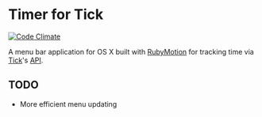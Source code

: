 # Timer for Tick

[![Code Climate](https://codeclimate.com/github/codelation/tick-timer.png)](https://codeclimate.com/github/codelation/tick-timer)

A menu bar application for OS X built with
[RubyMotion](http://www.rubymotion.com) for tracking time via
[Tick](http://www.tickspot.com)'s [API](http://www.tickspot.com/api).

## TODO

- More efficient menu updating
